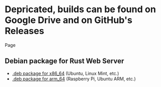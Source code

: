 # Depricated, builds can be found on Google Drive and on GitHub's Releases 
Page
 
##  Debian package for Rust Web Server 

- [.deb package for x86_64](https://github.com/bohdaq/rws-deb-package/tree/x86_64) (Ubuntu, Linux Mint, etc.)
- [.deb package for arm_64](https://github.com/bohdaq/rws-deb-package/tree/arm_64) (Raspberry Pi, Ubuntu ARM, etc.)
